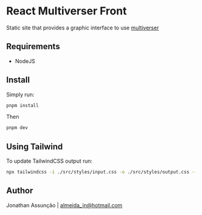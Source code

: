 # React Multiverser Front

Static site that provides a graphic interface to use [multiverser](https://github.com/jow-assuncao/multiverser-lib)

## Requirements

- NodeJS

## Install

Simply run:

```bash
pnpm install
```

Then

```bash
pnpm dev
```

## Using Tailwind

To update TailwindCSS output run:

```bash
npx tailwindcss -i ./src/styles/input.css -o ./src/styles/output.css --watch
```

## Author

Jonathan Assunção | almeida_jn@hotmail.com
